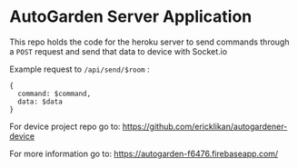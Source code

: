 # AutoGarden Server Application
This repo holds the code for the heroku server to send commands through a `POST` request and send that data to device with Socket.io

Example request to `/api/send/$room` :

```
{
  command: $command,
  data: $data
}
```

For device project repo go to: https://github.com/ericklikan/autogardener-device

For more information go to: https://autogarden-f6476.firebaseapp.com/
